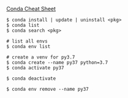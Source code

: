 [Conda Cheat Sheet](https://docs.conda.io/projects/conda/en/4.6.0/_downloads/52a95608c49671267e40c689e0bc00ca/conda-cheatsheet.pdf)

```
$ conda install | update | uninstall <pkg>
$ conda list
$ conda search <pkg>

# list all envs
$ conda env list

# create a venv for py3.7
$ conda create --name py37 python=3.7
$ conda activate py37

$ conda deactivate

$ conda env remove --name py37

```